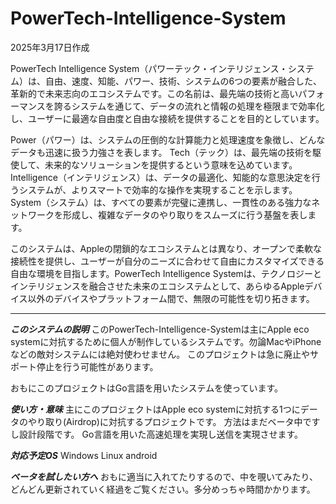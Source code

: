 # PowerTech-Intelligence-System

2025年3月17日作成

PowerTech Intelligence System（パワーテック・インテリジェンス・システム）は、自由、速度、知能、パワー、技術、システムの6つの要素が融合した、革新的で未来志向のエコシステムです。この名前は、最先端の技術と高いパフォーマンスを誇るシステムを通じて、データの流れと情報の処理を極限まで効率化し、ユーザーに最適な自由度と自由な接続を提供することを目的としています。

  Power（パワー）は、システムの圧倒的な計算能力と処理速度を象徴し、どんなデータも迅速に扱う力強さを表します。
  Tech（テック）は、最先端の技術を駆使して、未来的なソリューションを提供するという意味を込めています。
  Intelligence（インテリジェンス）は、データの最適化、知能的な意思決定を行うシステムが、よりスマートで効率的な操作を実現することを示します。
  System（システム）は、すべての要素が完璧に連携し、一貫性のある強力なネットワークを形成し、複雑なデータのやり取りをスムーズに行う基盤を表します。

このシステムは、Appleの閉鎖的なエコシステムとは異なり、オープンで柔軟な接続性を提供し、ユーザーが自分のニーズに合わせて自由にカスタマイズできる自由な環境を目指します。PowerTech Intelligence Systemは、テクノロジーとインテリジェンスを融合させた未来のエコシステムとして、あらゆるAppleデバイス以外のデバイスやプラットフォーム間で、無限の可能性を切り拓きます。


------------------------------------------
***このシステムの説明*** 
このPowerTech-Intelligence-Systemは主にApple eco systemに対抗するために個人が制作しているシステムです。勿論MacやiPhoneなどの敵対システムには絶対使わせません。
このプロジェクトは急に廃止やサポート停止を行う可能性があります。

おもにこのプロジェクトはGo言語を用いたシステムを使っています。

***使い方・意味***
主にこのプロジェクトはApple eco systemに対抗する1つにデータのやり取り(Airdrop)に対抗するプロジェクトです。
方法はまだベータ中ですし設計段階です。
Go言語を用いた高速処理を実現し送信を実現させます。

***対応予定OS***
Windows
Linux
android

***ベータを試したい方へ***
おもに適当に入れてたりするので、中を覗いてみたり、どんどん更新されていく経過をご覧ください。多分めっちゃ時間かかります。
